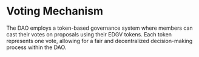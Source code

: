 # Voting Mechanism

The DAO employs a token-based governance system where members can cast their votes on proposals using their EDGV tokens. Each token represents one vote, allowing for a fair and decentralized decision-making process within the DAO.
